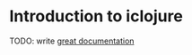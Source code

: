 # Introduction to iclojure

TODO: write [great documentation](http://jacobian.org/writing/what-to-write/)
